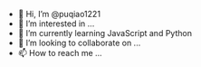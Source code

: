 - 👋 Hi, I’m @puqiao1221
- 👀 I’m interested in ...
- 🌱 I’m currently learning JavaScript and Python
- 💞️ I’m looking to collaborate on ...
- 📫 How to reach me ...

<!---
puqiao1221/puqiao1221 is a ✨ special ✨ repository because its `README.md` (this file) appears on your GitHub profile.
You can click the Preview link to take a look at your changes.
--->
